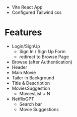 - Vite React App
- Configured Tailwind css


# Features
- Login/SignUp
  - Sign In / Sign Up Form
  - redirect to Browse Page
- Browse (after Authentication)
 - Header
 - Main Movie
  - Tailer in Background
  - Title & Description
  - MoviesSuggestion
    - MoviesList + N
- NetflixGPT
  - Search bar
  - Movie Suggestions